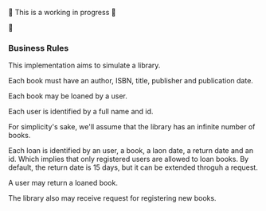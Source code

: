 :construction: This is a working in progress :construction:

:art:

### Business Rules
This implementation aims to simulate a library.

Each book must have an author, ISBN, title, publisher and publication date.

Each book may be loaned by a user.

Each user is identified by a full name and id.

For simplicity's sake, we'll assume that the library has an infinite number of books.

Each loan is identified by an user, a book, a laon date, a return date and an id. Which implies that only registered users are allowed to loan books.
By default, the return date is 15 days, but it can be extended throguh a request.

A user may return a loaned book.

The library also may receive request for registering new books.